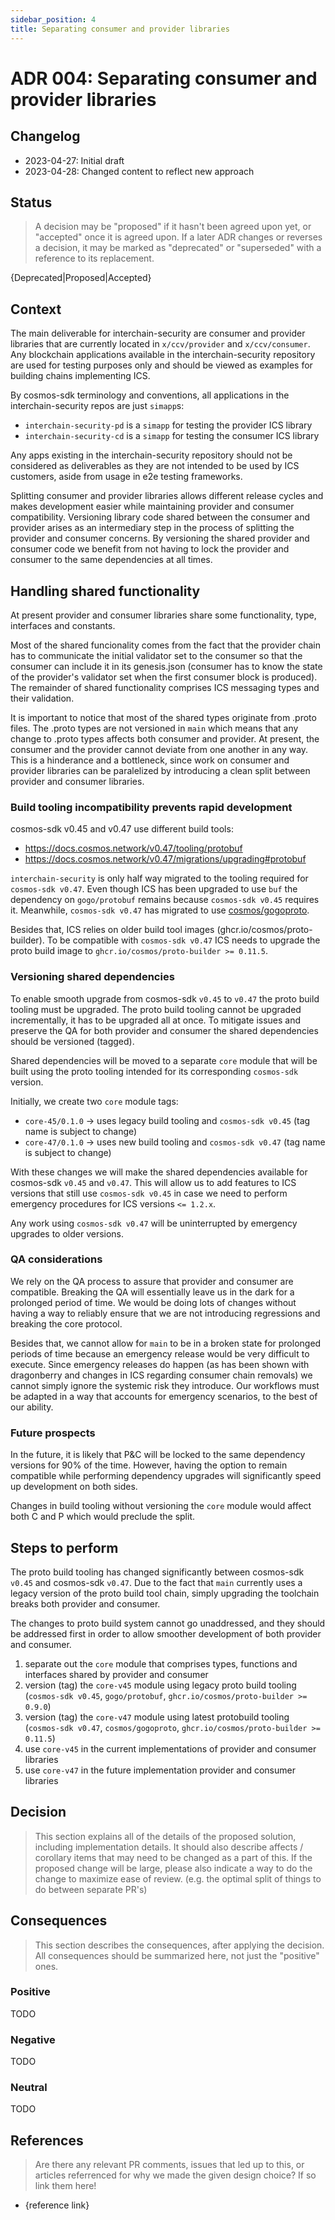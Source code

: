 ```yaml
---
sidebar_position: 4
title: Separating consumer and provider libraries
---
```

# ADR 004: Separating consumer and provider libraries

## Changelog

* 2023-04-27: Initial draft
* 2023-04-28: Changed content to reflect new approach

## Status

> A decision may be "proposed" if it hasn't been agreed upon yet, or "accepted" once it is agreed upon. If a later ADR changes or reverses a decision, it may be marked as "deprecated" or "superseded" with a reference to its replacement.

{Deprecated|Proposed|Accepted}

## Context

The main deliverable for interchain-security are consumer and provider libraries that are currently located in `x/ccv/provider` and `x/ccv/consumer`.
Any blockchain applications available in the interchain-security repository are used for testing purposes only and should be viewed as examples for building chains implementing ICS.

By cosmos-sdk terminology and conventions, all applications in the interchain-security repos are just `simapp`s:

* `interchain-security-pd` is a `simapp` for testing the provider ICS library 
* `interchain-security-cd` is a `simapp` for testing the consumer ICS library

Any apps existing in the interchain-security repository should not be considered as deliverables as they are not intended to be used by ICS customers, aside from usage in e2e testing frameworks.

Splitting consumer and provider libraries allows different release cycles and makes development easier while maintaining provider and consumer compatibility.
Versioning library code shared between the consumer and provider arises as an intermediary step in the process of splitting the provider and consumer concerns.
By versioning the shared provider and consumer code we benefit from not having to lock the provider and consumer to the same dependencies at all times.

## Handling shared functionality

At present provider and consumer libraries share some functionality, type, interfaces and constants.

Most of the shared funcionality comes from the fact that the provider chain has to communicate the initial validator set to the consumer so that the consumer can include it in its genesis.json (consumer has to know the state of the provider's validator set when the first consumer block is produced). The remainder of shared functionality comprises ICS messaging types and their validation.

It is important to notice that most of the shared types originate from .proto files. The .proto types are not versioned in `main` which means that any change to .proto types affects both consumer and provider. At present, the consumer and the provider cannot deviate from one another in any way. This is a hinderance and a bottleneck, since work on consumer and provider libraries can be paralelized by introducing a clean split between provider and consumer libraries.


### Build tooling incompatibility prevents rapid development

cosmos-sdk v0.45 and v0.47 use different build tools:

* https://docs.cosmos.network/v0.47/tooling/protobuf
* https://docs.cosmos.network/v0.47/migrations/upgrading#protobuf

`interchain-security` is only half way migrated to the tooling required for `cosmos-sdk v0.47`. Even though ICS has been upgraded to use `buf` the dependency on `gogo/protobuf` remains because `cosmos-sdk v0.45` requires it. Meanwhile, `cosmos-sdk v0.47` has migrated to use [cosmos/gogoproto](https://github.com/cosmos/gogoproto).

Besides that, ICS relies on older build tool images (ghcr.io/cosmos/proto-builder). To be compatible with `cosmos-sdk v0.47` ICS needs to upgrade the proto build image to `ghcr.io/cosmos/proto-builder >= 0.11.5`.

### Versioning shared dependencies

To enable smooth upgrade from cosmos-sdk `v0.45` to `v0.47` the proto build tooling must be upgraded. The proto build tooling cannot be upgraded incrementally, it has to be upgraded all at once.
To mitigate issues and preserve the QA for both provider and consumer the shared dependencies should be versioned (tagged).

Shared dependencies will be moved to a separate `core` module that will be built using the proto tooling intended for its corresponding `cosmos-sdk` version.

Initially, we create two `core` module tags:

* `core-45/0.1.0` -> uses legacy build tooling and `cosmos-sdk v0.45` (tag name is subject to change)
* `core-47/0.1.0` -> uses new build tooling and `cosmos-sdk v0.47` (tag name is subject to change)

With these changes we will make the shared dependencies available for cosmos-sdk `v0.45` and `v0.47`. This will allow us to add features to ICS versions that still use `cosmos-sdk v0.45` in case we need to perform emergency procedures for ICS versions `<= 1.2.x`.

Any work using `cosmos-sdk v0.47` will be uninterrupted by emergency upgrades to older versions.

### QA considerations

We rely on the QA process to assure that provider and consumer are compatible. Breaking the QA will essentially leave us in the dark for a prolonged period of time. We would be doing lots of changes without having a way to reliably ensure that we are not introducing regressions and breaking the core protocol.

Besides that, we cannot allow for `main` to be in a broken state for prolonged periods of time because an emergency release would be very difficult to execute. Since emergency releases do happen (as has been shown with dragonberry and changes in ICS regarding consumer chain removals) we cannot simply ignore the systemic risk they introduce. Our workflows must be adapted in a way that accounts for emergency scenarios, to the best of our ability.

### Future prospects

In the future, it is likely that P&C will be locked to the same dependency versions for 90% of the time. However, having the option to remain compatible while performing dependency upgrades will significantly speed up development on both sides.

Changes in build tooling without versioning the `core` module would affect both C and P which would preclude the split.

## Steps to perform

The proto build tooling has changed significantly between cosmos-sdk `v0.45` and cosmos-sdk `v0.47`. Due to the fact that `main` currently uses a legacy version of the proto build tool chain, simply upgrading the toolchain breaks both provider and consumer.

The changes to proto build system cannot go unaddressed, and they should be addressed first in order to allow smoother development of both provider and consumer.

1. separate out the `core` module that comprises types, functions and interfaces shared by provider and consumer
2. version (tag) the `core-v45` module using legacy proto build tooling (`cosmos-sdk v0.45`, `gogo/protobuf`, `ghcr.io/cosmos/proto-builder >= 0.9.0`)
3. version (tag) the `core-v47` module using latest protobuild tooling (`cosmos-sdk v0.47`, `cosmos/gogoproto`, `ghcr.io/cosmos/proto-builder >= 0.11.5`)
4. use `core-v45` in the current implementations of provider and consumer libraries
5. use `core-v47` in the future implementation provider and consumer libraries

## Decision

> This section explains all of the details of the proposed solution, including implementation details.
It should also describe affects / corollary items that may need to be changed as a part of this.
If the proposed change will be large, please also indicate a way to do the change to maximize ease of review.
(e.g. the optimal split of things to do between separate PR's)

## Consequences

> This section describes the consequences, after applying the decision. All consequences should be summarized here, not just the "positive" ones.

### Positive

TODO

### Negative

TODO

### Neutral

TODO

## References

> Are there any relevant PR comments, issues that led up to this, or articles referrenced for why we made the given design choice? If so link them here!

* {reference link}
